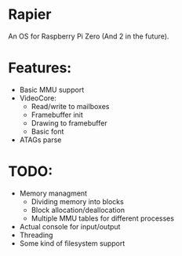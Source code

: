 # Rapier

An OS for Raspberry Pi Zero (And 2 in the future).

# Features:
+ Basic MMU support
+ VideoCore:
    + Read/write to mailboxes
    + Framebuffer init
    + Drawing to framebuffer
    + Basic font
+ ATAGs parse

# TODO:
+ Memory managment
    + Dividing memory into blocks
    + Block allocation/deallocation
    + Multiple MMU tables for different processes
+ Actual console for input/output
+ Threading
+ Some kind of filesystem support
